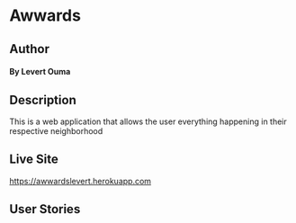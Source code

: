 # Awwards

## Author
#### By **Levert Ouma**

## Description
This is a web application that allows the user everything happening in their respective neighborhood

## Live Site    
https://awwardslevert.herokuapp.com

## User Stories
